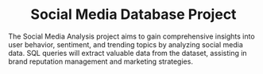 <h1 align="center">Social Media Database Project</h1>
The Social Media Analysis project aims to gain comprehensive insights into user behavior, sentiment, and trending topics by analyzing social media data. SQL queries will extract valuable data from the dataset, assisting in brand reputation management and marketing strategies.


